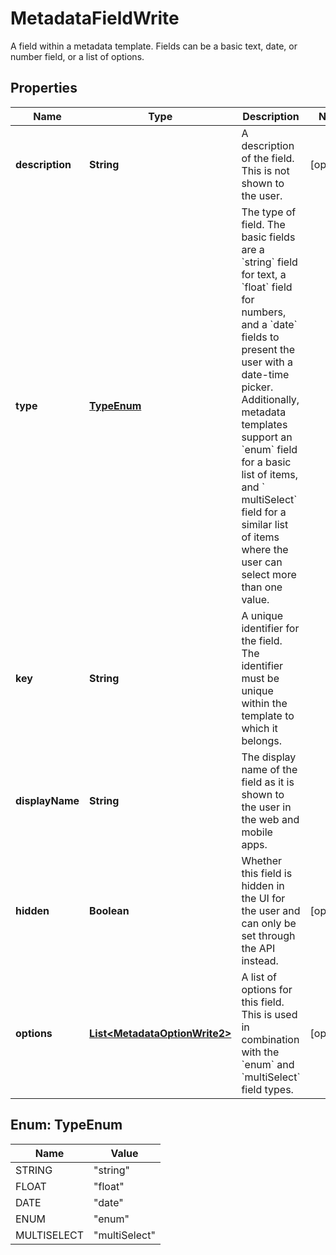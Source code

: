 

# MetadataFieldWrite

A field within a metadata template. Fields can be a basic text, date, or number field, or a list of options.

## Properties

| Name | Type | Description | Notes |
|------------ | ------------- | ------------- | -------------|
|**description** | **String** | A description of the field. This is not shown to the user. |  [optional] |
|**type** | [**TypeEnum**](#TypeEnum) | The type of field. The basic fields are a &#x60;string&#x60; field for text, a &#x60;float&#x60; field for numbers, and a &#x60;date&#x60; fields to present the user with a date-time picker.  Additionally, metadata templates support an &#x60;enum&#x60; field for a basic list of items, and &#x60; multiSelect&#x60; field for a similar list of items where the user can select more than one value. |  |
|**key** | **String** | A unique identifier for the field. The identifier must be unique within the template to which it belongs. |  |
|**displayName** | **String** | The display name of the field as it is shown to the user in the web and mobile apps. |  |
|**hidden** | **Boolean** | Whether this field is hidden in the UI for the user and can only be set through the API instead. |  [optional] |
|**options** | [**List&lt;MetadataOptionWrite2&gt;**](MetadataOptionWrite2.md) | A list of options for this field. This is used in combination with the &#x60;enum&#x60; and &#x60;multiSelect&#x60; field types. |  [optional] |



## Enum: TypeEnum

| Name | Value |
|---- | -----|
| STRING | &quot;string&quot; |
| FLOAT | &quot;float&quot; |
| DATE | &quot;date&quot; |
| ENUM | &quot;enum&quot; |
| MULTISELECT | &quot;multiSelect&quot; |



